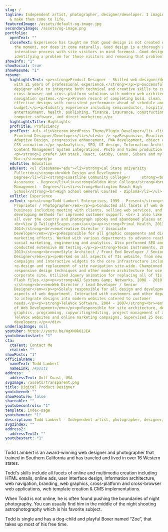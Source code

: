 ```yaml
---
slug: /
tagline: Independent artist, photographer, designer/developer. I imagine things
  & make them come to life.
featuredImage: /assets/default-og-image.jpg
secondaryImage: /assets/og-image.png
portfolio:
  openText: ""
  closeText: Experience has taught me that good design is not created on a spur of
    the moment, nor does it come naturally. Good design is a thorough and
    interative process with site visitors in mind foremost. Good design is
    identifying a problem for those visitors and removing that problem.
showInfo: "1"
showSocial: true
showResume: "1"
resume:
  highlightsText: <p><strong>Product Designer - Skilled web designer/developer
    with 21 years of professional experience.</strong></p><p>Successful product
    designer able to integrate both technical and creative skills to create
    cross-browser and cross-platform solutions with modern web architecture and
    navigation systems.</p><p>Proven record of completing bold, clean, and
    effective designs with consistent performance ahead of schedule and under
    budget.</p><p>Industry experience including semiconductor, hospitality,
    entertainment, health, publishing, finance, insurance, construction,
    computer software, and direct marketing.</p>
  highlightsTitle: Highlights
  profTitle: Proficiency
  profText: <ul> <li>Veteran WordPress Theme/Plugin Developer</li> <li>React JS
    Frontend Designer/Developer</li></ul><br /> <p>Responsive, Reactive,
    Adaptive Design, progressive enhancement, PWA development, object oriented
    CSS animation.</p> <p>Analytics, SEO, UI design, Information Architecture &
    Content Management System integrations. Photo and Video production.</p>
    <p><strong>I prefer JAM stack, React, Gatsby, Canon, Subaru and my
    Mac.</strong></p>
  eduTitle: Education
  eduText: <ul className="edu"><li><strong>Cal State University
    Fullerton</strong><br>Web Design and Development -
    Degree</li><li><strong>Coastline Community College</     strong><br>Quality
    Assurance - Degree</li><li><strong>Golden West College</strong><br>Business
    Management - Degree</li><li><strong>Huntington Beach High
    School</strong><br>High School General Courses - Diploma</li></ul>
  exTitle: Experience
  exText: <p><strong>Todd Lambert Enterprises, 1999 - Present</strong><br><em>Sole
    Proprietor / Photographer</em></p><p>Conducted all facets of web development
    business including meeting with clients, selling web services, and
    developing methods for improved customer support. <br> I also like to travel
    all over the country and photograph spooky and abandoned places at night.
    <br>View @ TwilightScapes.com</a></p><p><strong>Primal Health, 2013 -
    2014</strong><br><em>Creative Director / Associate
    Developer</em></p><p>Responsible for all graphic components and direct
    marketing efforts. Worked with various departments to advance reach through
    social marketing, engineering and analytics. Also performed SEO and
    conducted extensive AB testing.</p><p><strong>Texas Instruments, 2010 -
    2013</strong><br><em>Style Architect / Front End Developer / Senior UI
    Designer</em></p><p>Worked on all aspects of TIs website, from new ad
    campaigns and interactive widgets to the core infrastructure including a new
    re-design and replacement of site navigation site-wide. Championed
    responsive design techniques and other modern architecture for use on
    corporate site. Utilized Jquery animation for replacing all of TIs legacy
    Flash files.</p><p><strong>AGJ Systems &amp; Networks, 2008 - 2010
    </strong><br><em>Web Director / Lead Developer / Senior
    Designer</em></p><p>Solely responsible for all design and development
    aspects of web department. Interacted with customers and other departments
    to integrate designs into modern websites catered to customer
    needs.</p><p><strong>TeleVox Software, 2004 - 2007</strong><br><em>Director
    of Web Development</em></p><p>Responsible for site architecture, design,
    graphics, programming, copywriting/editing, project management of all
    TeleVox websites and online marketing campaigns. Supervised 25 designers and
    developers.</p></div>
underlayImage: null
youtuber: https://youtu.be/WgXN0kO1JEA
youtubeautostart: "1"
cta:
  ctaText: Contact Me
  ctaLink: ""
showPosts: "1"
officialname:
  nameText: Todd Lambert
  nameLink: /#posts
address:
  addressText: Gulf Coast, USA
svgImage: /assets/transparent.png
title: Digital Product Designer
youtubeend: ""
showFeature: false
shareable: ""
youtubecontrols: "1"
template: index-page
youtubemute: "1"
description: Todd Lambert - Independent artist, photographer, designer/developer
svgzindex: ""
address2:
  addressText2: ""
youtubestart: "1"
---
```



<div style=""><p>Todd Lambert is an award-winning web designer and photographer that trained in Southern California and has traveled and lived in over 16 Western states.</p><p>Todd's skills include all facets of online and multimedia creation including HTML emails, online ads, user interface design, information architecture, web navigation, branding, web graphics, cross-platform and cross-browser web applications, web template creation &amp; CMS implementations.</p><p>When Todd is not online, he is often found pushing the boundaries of night photography. You can usually find him in the middle of the night shooting astrophotography which is his favorite subject.</p><p>Todd is single and has a dog-child and playful Boxer named “Zoe”, that takes up most of his free time.</p></div>

<!-- <blockquote style=" text-align: left; border-radius: 12px;font-size: clamp(1.5rem, 1.4vw, 2.8rem); "><div style="padding: 2rem 10% 0px;">A plain text resume, also known as an ASCII resume, is a resume written in a plain text file format (.txt). This means it has no special formatting like colors, special lines or multiple columns.</div><div class="logofirst" style="text-align: right; margin: 2rem 30% 0px 0px; filter: none;"></div></blockquote> -->

<!-- /assets/samples/blue-edges.png -->

<!-- https://youtu.be/2_Noj7lS-tM -->